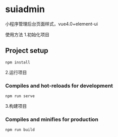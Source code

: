 # suiadmin

小程序管理后台页面样式，vue4.0+element-ui

使用方法
1.初始化项目
## Project setup 
```
npm install
```
2.运行项目
### Compiles and hot-reloads for development
```
npm run serve
```
3.构建项目
### Compiles and minifies for production
```
npm run build
```


